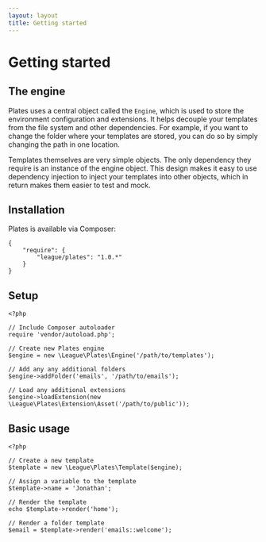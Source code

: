 ```yaml
---
layout: layout
title: Getting started
---
```


Getting started
===============

## The engine

Plates uses a central object called the `Engine`, which is used to store the environment configuration and extensions. It helps decouple your templates from the file system and other dependencies. For example, if you want to change the folder where your templates are stored, you can do so by simply changing the path in one location.

Templates themselves are very simple objects. The only dependency they require is an instance of the engine object. This design makes it easy to use dependency injection to inject your templates into other objects, which in return makes them easier to test and mock.

## Installation

Plates is available via Composer:

~~~.language-javascript
{
    "require": {
        "league/plates": "1.0.*"
    }
}
~~~

## Setup

~~~.language-php
<?php

// Include Composer autoloader
require 'vendor/autoload.php';

// Create new Plates engine
$engine = new \League\Plates\Engine('/path/to/templates');

// Add any any additional folders
$engine->addFolder('emails', '/path/to/emails');

// Load any additional extensions
$engine->loadExtension(new \League\Plates\Extension\Asset('/path/to/public'));
~~~

## Basic usage

~~~.language-php
<?php

// Create a new template
$template = new \League\Plates\Template($engine);

// Assign a variable to the template
$template->name = 'Jonathan';

// Render the template
echo $template->render('home');

// Render a folder template
$email = $template->render('emails::welcome');
~~~